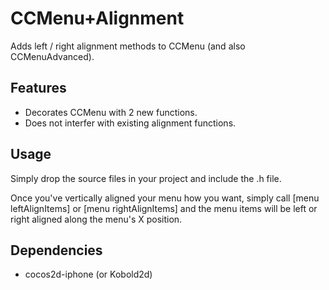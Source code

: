 CCMenu+Alignment
=====================

Adds left / right alignment methods to CCMenu (and also CCMenuAdvanced).


Features
-------------

   * Decorates CCMenu with 2 new functions.
   * Does not interfer with existing alignment functions.


Usage
-----------------------

Simply drop the source files in your project and include the .h file.

Once you've vertically aligned your menu how you want, simply call [menu leftAlignItems] or [menu rightAlignItems] and
the menu items will be left or right aligned along the menu's X position.

Dependencies
----------------------------

   * cocos2d-iphone (or Kobold2d)

